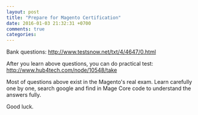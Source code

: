 ```yaml
---
layout: post
title: "Prepare for Magento Certification"
date: 2016-01-03 21:32:31 +0700
comments: true
categories: 
---
```


Bank questions: http://www.testsnow.net/txt/4/4647/0.html

After you learn above questions, you can do practical test: http://www.hub4tech.com/node/10548/take

Most of questions above exist in the Magento's real exam. Learn carefully one by one, search google and find in Mage Core code to understand the answers fully.

Good luck.